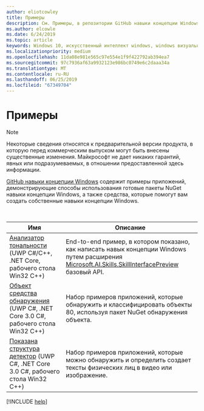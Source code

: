 ```yaml
---
author: eliotcowley
title: Примеры
description: См. Примеры, в репозитории GitHub навыки концепции Windows.
ms.author: elcowle
ms.date: 6/24/2019
ms.topic: article
keywords: Windows 10, искусственный интеллект windows, windows визуального распознавания навыки, примеры
ms.localizationpriority: medium
ms.openlocfilehash: 11da08e981e565c97e554e1f9f422792ab394ea7
ms.sourcegitcommit: 97c7936af63a9932123e986bc0749e6c2daaa34a
ms.translationtype: MT
ms.contentlocale: ru-RU
ms.lasthandoff: 06/25/2019
ms.locfileid: "67349704"
---
```

# <a name="samples"></a>Примеры

> [!NOTE]
> Некоторые сведения относятся к предварительной версии продукта, в которую перед коммерческим выпуском могут быть внесены существенные изменения. Майкрософт не дает никаких гарантий, явных или подразумеваемых, в отношении предоставленной здесь информации.

[GitHub навыки концепции Windows](https://github.com/Microsoft/WindowsVisionSkillsPreview/tree/master/samples) содержит примеры приложений, демонстрирующие способы использования готовые пакеты NuGet навыки концепции Windows, а также средства, которые помогут вам создать собственные навыки концепции Windows.

<br/>

| Имя | Описание |
|------|-------------|
| [Анализатор тональности](https://github.com/Microsoft/WindowsVisionSkillsPreview/tree/master/samples/SentimentAnalyzerCustomSkill) (UWP C#/C++, .NET Core, рабочего стола Win32 C++) | End-to-end пример, в котором показано, как написать навык концепции Windows путем расширения [Microsoft.AI.Skills.SkillInterfacePreview](https://docs.microsoft.com/dotnet/api/microsoft.ai.skills.skillinterfacepreview) базовый API. |
| [Объект средства обнаружения](https://github.com/microsoft/WindowsVisionSkillsPreview/tree/master/samples/ObjectDetector) (UWP C#, .NET Core 3.0 C#, рабочего стола Win32 C++) | Набор примеров приложений, которые обнаружить и классифицировать объекты 80, используя пакет NuGet обнаружения объекта. |
| [Показана структура детектор](https://github.com/microsoft/WindowsVisionSkillsPreview/tree/master/samples/SkeletalDetector) (UWP C#, .NET Core 3.0 C#, рабочего стола Win32 C++) | Набор примеров приложений, которые можно обнаружить и определить создает тексты физических лиц в видео или изображение. |

[!INCLUDE [help](../includes/get-help-vision.md)]
